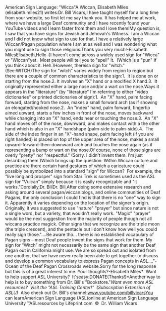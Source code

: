 American Sign Language: 
		"Wicca"A Wiccan, Elisabeth Miles (elisabeth.miles21) writes:Dr. Bill Vicars,I have taught myself for a long time from your website, 
						so first let me say thank you. It has helped me at work, 
						where we have a large Deaf community and I have recently 
						found your YouTube videos and I learn faster from them 
						and I love them!My question is, I saw that you have signs for Jewish and 
						Jehovah's Witness. I am a Wiccan and I did not know what 
						sign to use for that. I have a relatively large 
						Wiccan/Pagan population where I am at as well and I was 
						wondering what you might use to sign those religions.Thank you very much!-Elisabeth MilesElisabeth,Hello :)I haven't come across a widely used sign for "Wicca" or "Wiccan"yet.  Most people will tell you to "spell" it.  
				(Which is a "pun" if you think about it. Heh.)However, thereisa sign for "witch."  (See:WITCH)The sign for "witch" varies widely from region to region but 
				there are a couple of common characteristics to the sign:1.  It is done on or starting from the nose.2. It involves an "X" hand or a modified X hand.3.  It originally represented either a large nose and/or a wart 
				on the nose.Ways it appears in the "literature" (by "literature" I'm 
				referring to either "video dictionaries" or printed dictionaries 
				of sign):1.  An "X" hand, palm facing forward, starting from the nose, 
				makes a small forward arch (as if showing an elongated/hooked 
				nose.2.  An "index" hand, palm forward, fingertip aimed upward, 
				starts a few inches in front of the nose, moves backward while 
				changing into an "X" hand, ends near or touching the nose.3.  An "X" hand moves off of the nose, downward, and makes 
				contact with a the other hand which is also in an "X" handshape 
				(palm-side to palm-side).4.  The side of the index finger in an "X"-hand shape, palm 
				facing left (if you are right handed) is placed on top of the 
				upper area of the nose, makes a small 
				upward-forward-then-downward arch and touches the nose again (as 
				if representing a bump or wart on the nose.Of course, none of those signs are overly "pretty" nor 
				"respectful." (Sorry. I didn't invent them. I'm just describing 
				them.)Which brings up the question: Within Wiccan culture and practice 
				are there certain hand gestures of which a caricature could 
				possibly be symbolized into a standard "sign" for Wiccan?  For 
				example, the "live long and prosper" sign from Star Trek is 
				sometimes used as the ASL sign for "Vulcan" simply because it is 
				easily recognizable and "it works."Cordially,Dr. BillDr. Bill,After doing some extensive research and asking around several 
			pagan/wiccan blogs, and online communities of Deaf Pagans, the only 
			conclusion I could find is that there is no "one" way to sign it. 
			Apparently it varies depending on the location of the signer's 
			origin. Originally, it was suggested to use "nature" "prayer" but 
			since nature is not a single word, but a variety, that wouldn't 
			really work. "Magic" "prayer" would be the next suggestion from the 
			majority of people though not all wiccans practice magick. Other 
			signs that we recognize are the triple moon (the triple crescent), 
			and the pentacle but I don't know how well you could really sign 
			those."....Be aware tho… there is no established vocabulary of Pagan signs 
			– most Deaf people invent the signs that work for them. My sign for 
			“Witch” might not necessarily be the same sign that another Deaf 
			Pagan out in California might use. We are so spread out and isolated 
			from one another, that we have never really been able to get 
			together to discuss and develop a common vocabulary to express Pagan 
			concepts in ASL...."- Ocean of the Deaf Pagan Crossroads website.Sorry for the long response but this is of a great interest to me. 
			Your thoughts?-Elisabeth Miles* 
Want to help support ASL University?  It'seasy:DONATE(Thanks!)*Another way to help is to buy something from Dr. Bill's "Bookstore."*Want even more ASL resources?  Visit the "ASL Training Center!"  (Subscription 
Extension of ASLU)*  Also check out Dr. Bill's channel:www.youtube.com/billvicarsYou can learnAmerican Sign Language (ASL)online at American Sign Language University ™ASLresources by Lifeprint.com  ©  Dr. William Vicars